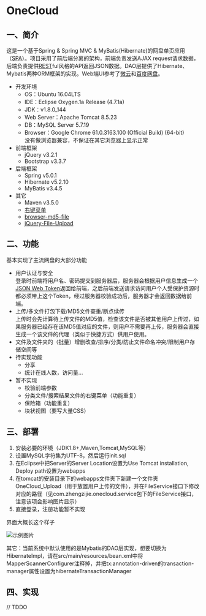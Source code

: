 # OneCloud
## 一、简介
这是一个基于Spring & Spring MVC & MyBatis(Hibernate)的网盘单页应用（[SPA](https://en.wikipedia.org/wiki/Single-page_application)）。项目采用了前后端分离的架构，前端负责发送AJAX request请求数据，后端负责提供[REST](https://en.wikipedia.org/wiki/Representational_state_transfer)ful风格的API返回JSON数据。DAO层提供了Hibernate、Mybatis两种ORM框架的实现。Web端UI参考了[微云](https://www.weiyun.com/)和[百度网盘](https://pan.baidu.com/)。

- 开发环境
    - OS：Ubuntu 16.04LTS
    - IDE：Eclipse Oxygen.1a Release (4.7.1a)
    - JDK：v1.8.0_144
    - Web Server：Apache Tomcat 8.5.23
    - DB：MySQL Server 5.7.19
    - Browser：Google Chrome 61.0.3163.100 (Official Build) (64-bit)  
    没有做浏览器兼容，不保证在其它浏览器上显示正常
- 前端框架
    - jQuery v3.2.1
    - Bootstrap v3.3.7
- 后端框架
    - Spring v5.0.1
    - Hibernate v5.2.10
    - MyBatis v3.4.5
- 其它
    - Maven v3.5.0
    - [右键菜单](https://github.com/dgoguerra/bootstrap-menu)
    - [browser-md5-file](https://github.com/forsigner/browser-md5-file)
    - [jQuery-File-Upload](https://github.com/blueimp/jQuery-File-Upload)
## 二、功能
基本实现了主流网盘的大部分功能

- 用户认证与安全  
  登录时前端将用户名、密码提交到服务器后，服务器会根据用户信息生成一个[JSON Web Token](https://github.com/jwtk/jjwt)返回给前端，之后前端发送请求访问用户个人受保护资源时都必须带上这个Token，经过服务器校验成功后，服务器才会返回数据给前端。
- 上传/多文件打包下载/MD5文件查重/断点续传  
  上传时会先计算待上传文件的MD5值，检查该文件是否被其他用户上传过，如果服务器已经存在该MD5值对应的文件，则用户不需要再上传，服务器会直接生成一个该文件的代理（类似于快捷方式）供用户使用。
- 文件及文件夹的（批量）增删改查/排序/分类/防止文件命名冲突/限制用户存储空间等  
- 待实现功能  
    - 分享
    - 统计在线人数，访问量...
- 暂不实现  
    - 校验前端参数
    - 分类文件/搜索结果文件的右键菜单（功能重复）
    - 保险箱（功能重复）
    - 块状视图（要写大量CSS）

## 三、部署

1. 安装必要的环境（JDK1.8+,Maven,Tomcat,MySQL等）
2. 设置MySQL字符集为UTF-8，然后运行init.sql
3. 在Eclipse中把Server的Server Location设置为Use Tomcat installation, Deploy path设置为webapps
4. 在tomcat的安装目录下的webapps文件夹下新建一个文件夹OneCloud_Upload（用于放置用户上传的文件），并在FileService接口下修改对应的路径（见com.zhengzijie.onecloud.service包下的FileService接口，注意该项会影响图片显示）
5. 直接登录，注册功能暂不实现

界面大概长这个样子

![示例图片](https://github.com/zhengzijie96/OneCloud/blob/master/preview.png)

其它：当前系统中默认使用的是Mybatis的DAO层实现，想要切换为HibernateImpl，请在src/main/resources/bean.xml中将MapperScannerConfigurer注释掉，并把tx:annotation-driven的transaction-manager属性设置为hibernateTransactionManager

## 四、实现
// TDDO